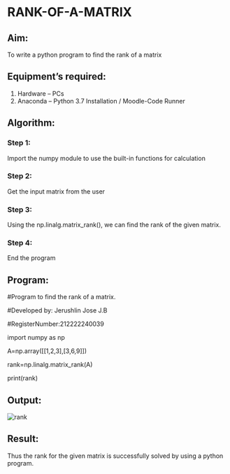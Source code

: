 # RANK-OF-A-MATRIX
## Aim:
To write a python program to find the rank of a matrix
## Equipment’s required:
1. 	Hardware – PCs
2. 	Anaconda – Python 3.7 Installation / Moodle-Code Runner
## Algorithm:
### Step 1: 
Import the numpy module to use the built-in functions for calculation
### Step 2: 
Get the input matrix from the user
### Step 3: 
Using the np.linalg.matrix_rank(), we can find the rank of the given matrix.
### Step 4: 
End the program
## Program:

#Program to find the rank of a matrix.

#Developed by: Jerushlin Jose J.B

#RegisterNumber:212222240039

import numpy as np

A=np.array([[1,2,3],[3,6,9]])

rank=np.linalg.matrix_rank(A)

print(rank)


## Output:


![rank](https://user-images.githubusercontent.com/119475721/228175337-6e227d0c-1464-4da4-a8f4-6847ebf2a6da.png)

## Result:
Thus the rank for the given matrix is successfully solved by  using a python program.
